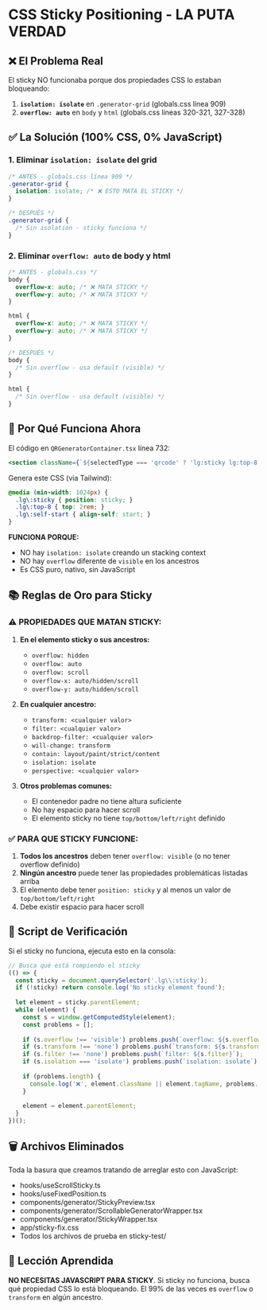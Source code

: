 # CSS Sticky Positioning - LA PUTA VERDAD

## ❌ El Problema Real

El sticky NO funcionaba porque dos propiedades CSS lo estaban bloqueando:

1. **`isolation: isolate`** en `.generator-grid` (globals.css línea 909)
2. **`overflow: auto`** en `body` y `html` (globals.css líneas 320-321, 327-328)

## ✅ La Solución (100% CSS, 0% JavaScript)

### 1. Eliminar `isolation: isolate` del grid

```css
/* ANTES - globals.css línea 909 */
.generator-grid {
  isolation: isolate; /* ❌ ESTO MATA EL STICKY */
}

/* DESPUÉS */
.generator-grid {
  /* Sin isolation - sticky funciona */
}
```

### 2. Eliminar `overflow: auto` de body y html

```css
/* ANTES - globals.css */
body {
  overflow-x: auto; /* ❌ MATA STICKY */
  overflow-y: auto; /* ❌ MATA STICKY */
}

html {
  overflow-x: auto; /* ❌ MATA STICKY */
  overflow-y: auto; /* ❌ MATA STICKY */
}

/* DESPUÉS */
body {
  /* Sin overflow - usa default (visible) */
}

html {
  /* Sin overflow - usa default (visible) */
}
```

## 🎯 Por Qué Funciona Ahora

El código en `QRGeneratorContainer.tsx` línea 732:
```jsx
<section className={`${selectedType === 'qrcode' ? 'lg:sticky lg:top-8 lg:self-start' : ''}`}>
```

Genera este CSS (via Tailwind):
```css
@media (min-width: 1024px) {
  .lg\:sticky { position: sticky; }
  .lg\:top-8 { top: 2rem; }
  .lg\:self-start { align-self: start; }
}
```

**FUNCIONA PORQUE:**
- NO hay `isolation: isolate` creando un stacking context
- NO hay `overflow` diferente de `visible` en los ancestros
- Es CSS puro, nativo, sin JavaScript

## 📚 Reglas de Oro para Sticky

### ⚠️ PROPIEDADES QUE MATAN STICKY:

1. **En el elemento sticky o sus ancestros:**
   - `overflow: hidden`
   - `overflow: auto`
   - `overflow: scroll`
   - `overflow-x: auto/hidden/scroll`
   - `overflow-y: auto/hidden/scroll`

2. **En cualquier ancestro:**
   - `transform: <cualquier valor>`
   - `filter: <cualquier valor>`
   - `backdrop-filter: <cualquier valor>`
   - `will-change: transform`
   - `contain: layout/paint/strict/content`
   - `isolation: isolate`
   - `perspective: <cualquier valor>`

3. **Otros problemas comunes:**
   - El contenedor padre no tiene altura suficiente
   - No hay espacio para hacer scroll
   - El elemento sticky no tiene `top/bottom/left/right` definido

### ✅ PARA QUE STICKY FUNCIONE:

1. **Todos los ancestros** deben tener `overflow: visible` (o no tener overflow definido)
2. **Ningún ancestro** puede tener las propiedades problemáticas listadas arriba
3. El elemento debe tener `position: sticky` y al menos un valor de `top/bottom/left/right`
4. Debe existir espacio para hacer scroll

## 🧪 Script de Verificación

Si el sticky no funciona, ejecuta esto en la consola:

```javascript
// Busca qué está rompiendo el sticky
(() => {
  const sticky = document.querySelector('.lg\\:sticky');
  if (!sticky) return console.log('No sticky element found');
  
  let element = sticky.parentElement;
  while (element) {
    const s = window.getComputedStyle(element);
    const problems = [];
    
    if (s.overflow !== 'visible') problems.push(`overflow: ${s.overflow}`);
    if (s.transform !== 'none') problems.push(`transform: ${s.transform}`);
    if (s.filter !== 'none') problems.push(`filter: ${s.filter}`);
    if (s.isolation === 'isolate') problems.push(`isolation: isolate`);
    
    if (problems.length) {
      console.log('❌', element.className || element.tagName, problems.join(', '));
    }
    
    element = element.parentElement;
  }
})();
```

## 🗑️ Archivos Eliminados

Toda la basura que creamos tratando de arreglar esto con JavaScript:
- hooks/useScrollSticky.ts
- hooks/useFixedPosition.ts  
- components/generator/StickyPreview.tsx
- components/generator/ScrollableGeneratorWrapper.tsx
- components/generator/StickyWrapper.tsx
- app/sticky-fix.css
- Todos los archivos de prueba en sticky-test/

## 📝 Lección Aprendida

**NO NECESITAS JAVASCRIPT PARA STICKY**. Si sticky no funciona, busca qué propiedad CSS lo está bloqueando. El 99% de las veces es `overflow` o `transform` en algún ancestro.